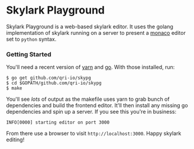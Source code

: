 # Skylark Playground

Skylark Playground is a web-based skylark editor. It uses the golang implementation of skylark running on a server to present a  [monaco](https://github.com/Microsoft/monaco-editor) editor set to `python` syntax.

### Getting Started

You'll need a recent version of [yarn](https://yarnpkg.com) and [go](https://golang.org). With those installed, run:

```shell
$ go get github.com/qri-io/skypg
$ cd $GOPATH/github.com/qri-io/skypg
$ make
```

You'll see _lots_ of output as the makefile uses yarn to grab bunch of dependencies and build the frontend editor. It'll then install any missing go dependencies and spin up a server. If you see this you're in business:

```shell
INFO[0000] starting editor on port 3000
```
From there use a browser to visit `http://localhost:3000`. Happy skylark editing!

